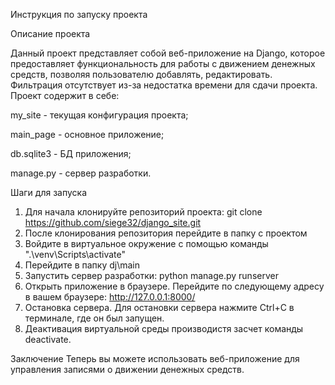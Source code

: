 Инструкция по запуску проекта

Описание проекта

Данный проект представляет собой веб-приложение на Django, которое предоставляет функциональность для работы с движением денежных средств, позволяя пользователю добавлять, редактировать. Фильтрация отсутствует из-за недостатка времени для сдачи проекта. Проект содержит в себе: 

my_site - текущая конфигурация проекта;

main_page - основное приложение;

db.sqlite3 - БД приложения;

manage.py - сервер разработки.

Шаги для запуска
1. Для начала клонируйте репозиторий проекта:
git clone https://github.com/siege32/django_site.git
2. После клонирования репозитория перейдите в папку с проектом
3. Войдите в виртуальное окружение с помощью команды ".\venv\Scripts\activate"
4. Перейдите в папку dj\main
5. Запустить сервер разработки: 
python manage.py runserver
6. Открыть приложение в браузере. 
Перейдите по следующему адресу в вашем браузере:
http://127.0.0.1:8000/
7. Остановка сервера. 
Для остановки сервера нажмите Ctrl+C в терминале, где он был запущен.
8. Деактивация виртуальной среды производистя засчет команды deactivate.

Заключение
Теперь вы можете использовать веб-приложение для управления записями о движении денежных средств.
